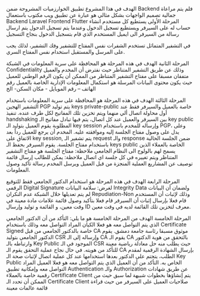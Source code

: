 الهدف في هذا المشروع تطبيق الخوارزميات المشروحة ضمن Backend فلم يتم مراعاة جمالية تصميم الواجهات بشكل مثالي
هو عبارة عن تطبيق ويب مكتوب باستعمال 
Backend Laravel
Frontend Flutter
المرحلة الأولى 
يستطيع كل مستخدم انشاء حساب له على السيرفر ويستطيع تسجيل الدخول وعندما يتم تسجيل الدحول يتم ارسال رسالة من السيرفر الى ايميل المستخدم الذي قام بتسجيل الدخول بنجاح التسجيل

في التشفير المتماثل تستخدم الشفرات نفس المفتاح للتشفير وفك التشفير، لذلك يجب على المرسل والمستقبل استخدام نفس المفتاح السري.

المرحلة الثانية
الهدف في هذه المرحلة هو المحافظة على سرية المعلومات في الشبكة Confidentiality
وذلك عن طريق التشفير المتناظر حيث نفترض أن المخدم والعميل متفقان مسبقا على مفتاح التشفير المتناظر من الممكن أن يكون الرقم الوطني للعميل حيث يكون محتوى البيانات المرسلة هو استكمال المعلومات الإدارية الخاصة بالعميل رقم الهاتف – رقم الموبايل - مكان السكن- الخ

المرحلة الثالثة
الهدف في هذه المرحلة هو المحافظة على سرية المعلومات باستخدام التشفير الهجين PGP
يتم توليد keys private-public خاصة بالعميل والسيرفر فقط عند أول محاولة 
اتصال ألي منهما ويتم تخزين تلك المفاتيح لكل طرف عنده.
تنفيذ handshaking بين السيرفر والعميل عند كل اتصال، يتم فيها تبادل مفاتيح 
الـ key public المطلوبة
يقوم العميل بتوليد الـ key session وإرساله للمخدم باستخدام PGP، وعلى 
يدل على وصول مفتاح الجلسة إليه وموافقته عليه.
المخدم أن يرجع للعميل رداً
بعد الاتفاق على key session, يتم تشفير الـ request والـ response ضمن 
الجلسة الحالية باستخدام مفتاح الجلسة.
يقوم السيرفر بحفظ الـ keys public الخاصة بالعملاء الذين يسمح لهم بالولوج 
الى النظام الجامعي
ملاحظة: مفتاح الجلسة هو مفتاح التشفير المتناظر ويتم تغييره في كل جلسة اي اتصال
ملاحظة: يمكن للطالب إرسال قائمة توصيف عن المشاريع العملية المنجزة من قبل العميل
ويرسل المخدم رسالة تأكيد وصول المعلومات.

المرحلة الرابعة
الهدف في هذه المرحلة هو استخدام الدكتور الجامعي فقط للتوقيع الرقمي Digital Signature لغرض:
سلامة البيانات Integrity Data ولضمان أن البيانات لم يتم تعديلها خلال الشبكة
عدم النكران Repudiation-Non وذلك لإثبات أن المستخدم قام فعلا بإرسال
إثبات أن السيرفر قام فعلا بتأكيد وصول قائمة علامات مادة معينة في وقت معين، و
القائمة و توليد وإرسال ID معرف لتخزين تلك القائمة لديه في وقت معين.

المرحلة الخامسة
الهدف من المرحلة الخامسة هو ما يلي:
التأكد من أن الدكتور الجامعي الذي يتم التواصل معه هو فعلا الكيان المراد التواصل معه وذلك باستخدام Certificate Signed خاصة بالدكتور الجامعي من قبل CA موثوق مسبقا رئاسة جامعة دمشق.
يقوم الدكتور الجامعي بتوليد CSR وإرساله إلى الـ CA
يقوم الـ CA بالتحقق من هوية الدكتور وارتباطه بالـ Key Public الموجود في الـ CSR حيث يطلب منه حل معادلة رياضية معينة للتأكد من هويته.
في حال نجاح عملية التحقق يقوم الـ CA بإرسال الشهادة الرقمية لمقدم 
الطلب، يتحتم على الدكتور بعدها استخدامها عند كل عملية اتصال لإثبات 
صحة الـ Key Public الخاص به.
التأكد من أن العميل الذي يتم التواصل معه هو فعلا العميل المراد التواصل معه وإمكانية تطبيق Authentication والـ Authorization عن طريق شهادات 
رقمية خاصة بالعملاء Certificate Client يتم إنشاؤها بخطوات شبيهة لما سبق 
حيث من الممكن أن تحدد الـ Certificate Client صلاحيات العميل على 
السيرفر من حيث قراءة قائمة عالمات معينة
